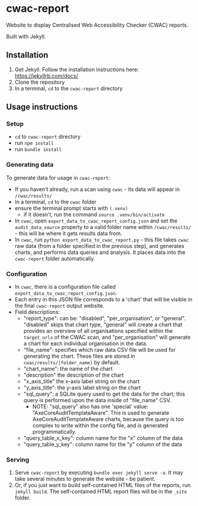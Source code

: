 # cwac-report
Website to display Centralised Web Accessibility Checker (CWAC) reports.

Built with Jekyll.

## Installation
1. Get Jekyll. Follow the installation instructions here: https://jekyllrb.com/docs/
2. Clone the repository
2. In a terminal, `cd` to the `cwac-report` directory

## Usage instructions

### Setup
- `cd` to `cwac-report` directory
- run `npm install`
- run `bundle install`

### Generating data
To generate data for usage in `cwac-report`: 
- If you haven't already, run a scan using `cwac` - its data will appear in `/cwac/results/` 
- In a terminal, `cd` to the `cwac` folder
- ensure the terminal prompt starts with `(.venv)`
   - if it doesn't, run the command `source .venv/bin/activate`
- In `cwac`, open `export_data_to_cwac_report_config.json` and set the `audit_data_source` property to a valid folder name within `/cwac/results/` - this will be where it gets results data from.
- In `cwac`, run `python export_data_to_cwac_report.py` - this file takes `cwac` raw data (from a folder specified in the previous step), and generates charts, and performs data queries and analysis. It places data into the `cwac-report` folder automatically.

### Configuration
- In `cwac`, there is a configuration file called `export_data_to_cwac_report_config.json`.
- Each entry in this JSON file corresponds to a 'chart' that will be visible in the final `cwac-report` output website.
- Field descriptions:
    - "report_type": can be: "disabled", "per_organisation", or "general". "disabled" skips that chart type, "general" will create a chart that provides an overview of all organisations specified within the `target_urls` of the CWAC scan, and "per_organisation" will generate a chart for each individual organisation in the data.
    - "file_name": specifies which raw data CSV file will be used for generating the chart. These files are stored in `cwac/results/[folder_name]` by default.
    - "chart_name": the name of the chart
    - "description" the description of the chart
    - "x_axis_title" the x-axis label string on the chart
    - "y_axis_title": the y-axis label string on the chart
    - "sql_query": a SQLite query used to get the data for the chart; this query is performed upon the data inside of "file_name" CSV.
        - NOTE: "sql_query" also has one 'special' value: "AxeCoreAuditTemplateAware". This is used to generate AxeCoreAuditTemplateAware charts, because the query is too complex to write within the config file, and is generated programmatically.
    - "query_table_x_key": column name for the "x" column of the data
    - "query_table_y_key": column name for the "y" column of the data

### Serving
1. Serve `cwac-report` by executing `bundle exec jekyll serve -o`. It may take several minutes to generate the website - be patient.
2. Or, if you just want to build self-contained HTML files of the reports, run `jekyll build`. The self-contained HTML report files will be in the `_site` folder.

